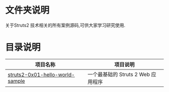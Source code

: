 # 文件夹说明

关于Struts2 技术相关的所有案例源码,可供大家学习研究使用.

# 目录说明

|项目名称|项目说明|
|--|--|
|[struts2-0x01-hello-world-sample](https://github.com/geekxingyun/JavaEE-Framework-Sample/tree/master/Struts2-Sample/struts2-0x01-hello-world-sample)|一个最基础的 Struts 2 Web 应用程序|

